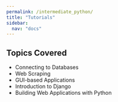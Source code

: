 ```yaml
---
permalink: /intermediate_python/
title: "Tutorials"
sidebar:
  nav: "docs" 
---
```





## Topics Covered
* Connecting to Databases
* Web Scraping
* GUI-based Applications
* Introduction to Django
* Building Web Applications with Python

